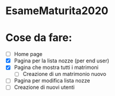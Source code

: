 # EsameMaturita2020

# Cose da fare:
- [ ] Home page
- [x] Pagina per la lista nozze (per end user)
- [x] Pagina che mostra tutti i matrimoni
  - [ ] Creazione di un matrimonio nuovo
- [ ] Pagina per modifica lista nozze
- [ ] Creazione di nuovi utenti
